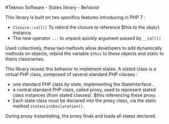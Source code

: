 #Teknoo Software - States library - Behavior

This library is built on two specifics features introducing in PHP 7 :
 
*   `Closure::call()` To rebind the closure to reference $this to the object instance.
*   The new operator `...` to unpack quickly argument passed by `__call()`    

Used collectively, these two methods allow developers to add dynamically methods on objects, rebind the variable `$this`
to these objects and static to theirs classnames.

This library reuses this behavior to implement states. A stated class is a virtual PHP class, composed of several
standard PHP classes :

*   one standard PHP class by state, implementing the StateInterface..
*   a central standard PHP class, called proxy, used to represent stated class instances (from stated classes). 
    $this referencing these proxy.
*   Each state class must be declared into the proxy class, via the static method `statesListDeclaration()`.

During proxy instantiating, the proxy finds and loads all states declared.

